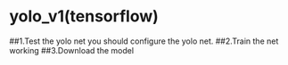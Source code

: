 # yolo_v1(tensorflow)
##1.Test the yolo net
you should configure the yolo net.
##2.Train the net 
working
##3.Download the model
